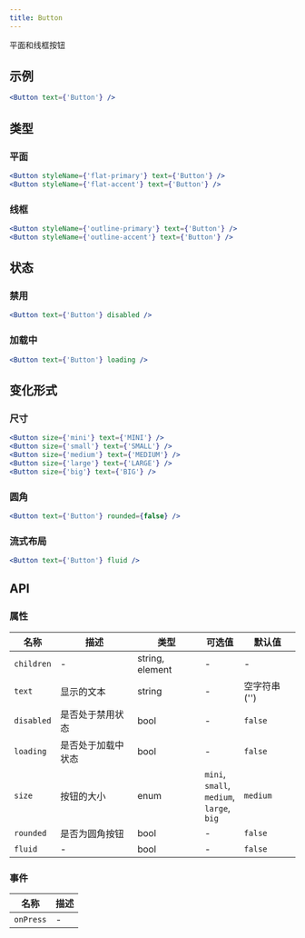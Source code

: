 ```yaml
---
title: Button
---
```

平面和线框按钮

## 示例

```jsx
<Button text={'Button'} />
```

## 类型

### 平面

```jsx
<Button styleName={'flat-primary'} text={'Button'} />
<Button styleName={'flat-accent'} text={'Button'} />
```

### 线框

```jsx
<Button styleName={'outline-primary'} text={'Button'} />
<Button styleName={'outline-accent'} text={'Button'} />
```

## 状态

### 禁用

```jsx
<Button text={'Button'} disabled />
```

### 加载中

```jsx
<Button text={'Button'} loading />
```

## 变化形式

### 尺寸

```jsx
<Button size={'mini'} text={'MINI'} />
<Button size={'small'} text={'SMALL'} />
<Button size={'medium'} text={'MEDIUM'} />
<Button size={'large'} text={'LARGE'} />
<Button size={'big'} text={'BIG'} />
```

### 圆角

```jsx
<Button text={'Button'} rounded={false} />
```

### 流式布局

```jsx
<Button text={'Button'} fluid />
```

## API

### 属性

名称 | 描述 | 类型 | 可选值 | 默认值
--- | --- | --- | --- | ---
`children` | - | string, element | - | -
`text` | 显示的文本 | string | - | 空字符串 ('')
`disabled` | 是否处于禁用状态 | bool | - | `false`
`loading` | 是否处于加载中状态 | bool | - | `false`
`size` | 按钮的大小 | enum | `mini`, </br>`small`, </br>`medium`, </br>`large`, </br>`big` | `medium`
`rounded` | 是否为圆角按钮 | bool | - | `false`
`fluid` | - | bool | - | `false`

### 事件

名称 | 描述
--- | ---
`onPress` | -
